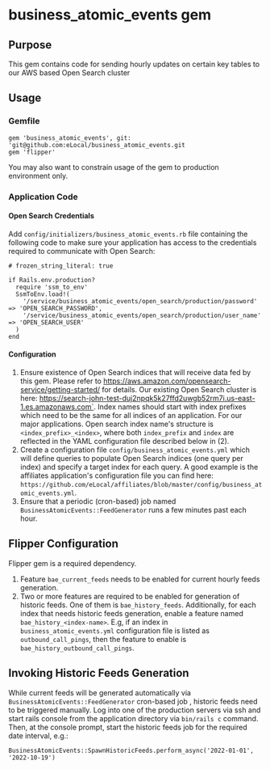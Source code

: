 # business_atomic_events gem

## Purpose
This gem contains code for sending hourly updates on certain key tables to our AWS based Open Search cluster

## Usage

### Gemfile
```
gem 'business_atomic_events', git: 'git@github.com:eLocal/business_atomic_events.git
gem 'flipper'
```

You may also want to constrain usage of the gem to production environment only.

### Application Code
#### Open Search Credentials
Add `config/initializers/business_atomic_events.rb` file containing the following code to make sure
your application has access to the credentials required to communicate with Open Search:
```
# frozen_string_literal: true

if Rails.env.production?
  require 'ssm_to_env'
  SsmToEnv.load!(
    '/service/business_atomic_events/open_search/production/password' => 'OPEN_SEARCH_PASSWORD',
    '/service/business_atomic_events/open_search/production/user_name' => 'OPEN_SEARCH_USER'
  )
end
```

#### Configuration
1. Ensure existence of Open Search indices that will receive data fed by this gem. Please refer to https://aws.amazon.com/opensearch-service/getting-started/ for details. Our existing Open Search cluster is here: https://search-john-test-duj2npqk5k27ffd2uwgb52rm7i.us-east-1.es.amazonaws.com`. Index names should start with index prefixes which need to be the same for all indices of an application. For our major applications. Open search index name's structure is `<index_prefix>_<index>`, where both `index_prefix` and `index` are reflected in the YAML configuration file described below in (2).
2. Create a configuration file `config/business_atomic_events.yml` which will define queries to populate Open Search indices (one query per index) and specify a target index for each query. A good example is the affiliates application's configuration file you can find here: `https://github.com/eLocal/affiliates/blob/master/config/business_atomic_events.yml`.
3. Ensure that a periodic (cron-based) job named `BusinessAtomicEvents::FeedGenerator` runs a few minutes past each hour.

## Flipper Configuration
Flipper gem is a required dependency. 
1. Feature `bae_current_feeds` needs to be enabled for current hourly feeds generation.
2. Two or more features are required to be enabled for generation of historic feeds. One of them is `bae_history_feeds`. Additionally, for each index that needs historic feeds generation, enable a feature named `bae_history_<index-name>`. E.g, if an index in `business_atomic_events.yml` configuration file is listed as `outbound_call_pings`, then the feature to enable is `bae_history_outbound_call_pings`.

## Invoking Historic Feeds Generation
While current feeds will be generated automatically via `BusinessAtomicEvents::FeedGenerator` cron-based job , historic feeds need to be triggered manually.  Log into one of the production servers via ssh and start rails console from the application directory via `bin/rails c` command.  Then, at the console prompt, start the historic feeds job for the required date interval, e.g.: 
```
BusinessAtomicEvents::SpawnHistoricFeeds.perform_async('2022-01-01', '2022-10-19')
```
